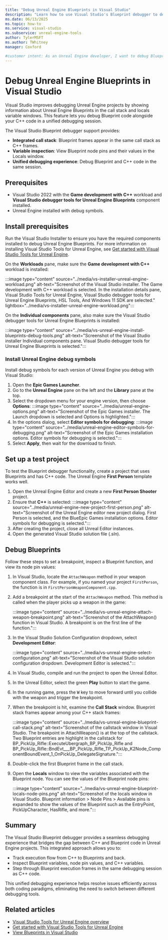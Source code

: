 ```yaml
---
title: "Debug Unreal Engine Blueprints in Visual Studio"
description: "Learn how to use Visual Studio's Blueprint debugger to debug Unreal Engine Blueprint code alongside C++ code."
ms.date: 06/13/2025
ms.topic: how-to
ms.service: visual-studio
ms.subservice: unreal-engine-tools
author: TylerMSFT
ms.author: TWhitney
manager: Coxford

#customer intent: As an Unreal Engine developer, I want to debug Blueprint code alongside my c++ code in Visual Studio.
---
```


# Debug Unreal Engine Blueprints in Visual Studio

Visual Studio improves debugging Unreal Engine projects by showing information about Unreal Engine Blueprints in the call stack and locals variable windows. This feature lets you debug Blueprint code alongside your C++ code in a unified debugging session.

The Visual Studio Blueprint debugger support provides:

- **Integrated call stack**: Blueprint frames appear in the same call stack as C++ frames.
- **Variable inspection**: View Blueprint node pins and their values in the Locals window.
- **Unified debugging experience**: Debug Blueprint and C++ code in the same session.

## Prerequisites

- Visual Studio 2022 with the **Game development with C++** workload and **Visual Studio debugger tools for Unreal Engine Blueprints** component installed.
- Unreal Engine installed with debug symbols.

## Install prerequisites

Run the Visual Studio Installer to ensure you have the required components installed to debug Unreal Engine Blueprints. For more information on installing Visual Studio Tools for Unreal Engine, see [Get started with Visual Studio Tools for Unreal Engine](vs-tools-unreal-quickstart.md).

On the **Workloads** pane, make sure the **Game development with C++** workload is installed:

:::image type="content" source="../media/vs-installer-unreal-engine-workload.png" alt-text="Screenshot of the Visual Studio installer. The Game development with C++ workload is selected. In the installation details pane, Visual Studio Tools for Unreal Engine, Visual Studio debugger tools for Unreal Engine Blueprints, HSL Tools, And Windows 11 SDK are selected." lightbox="../media/vs-installer-unreal-engine-workload.png":::

On the **Individual components** pane, also make sure the Visual Studio debugger tools for Unreal Engine Blueprints is installed:

:::image type="content" source="../media/vs-unreal-engine-install-blueprints-debug-tools.png" alt-text="Screenshot of the Visual Studio installer Individual components pane. Visual Studio debugger tools for Unreal Engine Blueprints is selected.":::

### Install Unreal Engine debug symbols

Install debug symbols for each version of Unreal Engine you debug with Visual Studio:

1. Open the **Epic Games Launcher**.
1. Go to the **Unreal Engine** pane on the left and the **Library** pane at the top.
1. Select the dropdown menu for your engine version, then choose **Options**:
:::image type="content" source="../media/unreal-engine-options.png" alt-text="Screenshot of the Epic Games installer. The Launch dropdown is selected and Options is highlighted.":::
1. In the options dialog, select **Editor symbols for debugging**:
:::image type="content" source="../media/unreal-engine-editor-symbols-for-debugging.png" alt-text="Screenshot of the Epic Games installation options. Editor symbols for debugging is selected.":::
1. Select **Apply**, then wait for the download to finish.

## Set up a test project

To test the Blueprint debugger functionality, create a project that uses Blueprints and has C++ code. The Unreal Engine **First Person** template works well.

1. Open the Unreal Engine Editor and create a new **First Person Shooter** project.
1. Ensure that **C++** is selected:
    :::image type="content" source="../media/unreal-engine-new-project-first-person.png" alt-text="Screenshot of the Unreal Engine editor new project dialog. First Person is selected, and the BlueEpic Games installation options. Editor symbols for debugging is selected.":::
1. After creating the project, close all Unreal Editor instances.
1. Open the generated Visual Studio solution file (*.sln*).

## Debug Blueprints

Follow these steps to set a breakpoint, inspect a Blueprint function, and view its node pin values:

1. In Visual Studio, locate the `AttachWeapon` method in your weapon component class. For example, if you named your project `FirstPerson`, the function is in `FirstPersonWeaponComponent.cpp`.
1. Add a breakpoint at the start of the `AttachWeapon` method. This method is called when the player picks up a weapon in the game:

    :::image type="content" source="../media/vs-unreal-engine-attach-weapon-breakpoint.png" alt-text="Screenshot of the AttachWeapon() function in Visual Studio. A breakpoint is on the first line of the function.":::

1. In the Visual Studio Solution Configuration dropdown, select **Development Editor**:

    :::image type="content" source="../media/vs-unreal-engine-select-configuration.png" alt-text="Screenshot of the Visual Studio solution configuration dropdown. Development Editor is selected.":::

1. In Visual Studio, compile and run the project to open the Unreal Editor.
1. In the Unreal Editor, select the green **Play** button to start the game.
1. In the running game, press the <kbd>W</kbd> key to move forward until you collide with the weapon and trigger the breakpoint.
1. When the breakpoint is hit, examine the **Call Stack** window. Blueprint stack frames appear among your C++ stack frames:

    :::image type="content" source="../media/vs-unreal-engine-blueprint-call-stack.png" alt-text="Screenshot of the callstack window in Visual Studio. The breakpoint in AttachWeapon() is at the top of the callstack. Two Blueprint entries are highlight in the callstack for BP_PickUp_Rifle::ExecuteUbergraph_BP_PickUp_Rifle and BP_PickUp_Rifle::BndEvt___BP_PickUp_Rifle_TP_PickUp_K2Node_ComponentBoundEvent_1_OnPickUp_DelegateSignature.":::

1. Double-click the first Blueprint frame in the call stack.
1. Open the **Locals** window to view the variables associated with the Blueprint node. You can see the values of the Blueprint node pins:

    :::image type="content" source="../media/vs-unreal-engine-blueprint-locals-node-pins.png" alt-text="Screenshot of the locals window in Visual Studio. Blueprint information > Node Pins > Available pins is expanded to show the values of the Blueprint such as the EntryPoint, PickUpCharacter, HasRifle, and more.":::

## Summary

The Visual Studio Blueprint debugger provides a seamless debugging experience that bridges the gap between C++ and Blueprint code in Unreal Engine projects. This integrated approach allows you to:

- Track execution flow from C++ to Blueprints and back.
- Inspect Blueprint variables, node pin values, and C++ variables.
- Step through Blueprint execution frames in the same debugging session as C++ code.

This unified debugging experience helps resolve issues efficiently across both coding paradigms, eliminating the need to switch between different debugging tools.

## Related articles

- [Visual Studio Tools for Unreal Engine overview](vs-tools-unreal-overview.md)
- [Get started with Visual Studio Tools for Unreal Engine](vs-tools-unreal-quickstart.md)
- [View Blueprints in Visual Studio](vs-tools-unreal-view-blueprints.md)
